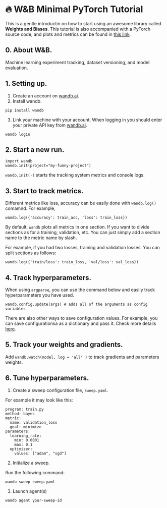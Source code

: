 # 🔥 W&B Minimal PyTorch Tutorial

This is a gentle introductin on how to start using an awesome library called **Weights and Biases**. This tutorial is also accompanied with a PyTorch source code, and plots and metrics can be found in [this link](https://wandb.ai/mrpositron/wandb_tutorial).

## 0. About W&B.

Machine learning experiment tracking, dataset versioning, and model evaluation.


## 1. Setting up.

1. Create an account on [wandb.ai](https://wandb.ai).
2. Install wandb.
```
pip install wandb
```
3. Link your machine with your account.  When logging in you should enter your private API key from [wandb.ai](https://wandb.ai/authorize).
```
wandb login
```

## 2. Start a new run.

```
import wandb
wandb.init(project="my-funny-project")
```

`wandb.init(·)` starts the tracking system metrics and console logs.


## 3. Start to track metrics.

Different metrics like loss, accuracy can be easily done with `wandb.log()` comamnd. For example,

```
wandb.log({'accuracy': train_acc, 'loss': train_loss})
```

By default, `wandb` plots all metrics in one section. If you want to divide sections as for a training, validation, etc. You can just simply add a section name to the metric name by slash.

For example, if you had two losses, training and validation losses. You can split sections as follows:

```
wandb.log({'train/loss': train_loss, 'val/loss': val_loss})
```


## 4. Track hyperparameters.
When using `argparse`, you can use the command below and easily track hyperparameters you have used.
```
wandb.config.update(args) # adds all of the arguments as config variables
```
There are also other ways to save configuration values. For example, you can save configurationsa as a dictionary and pass it. Check more details [here](https://docs.wandb.ai/guides/track/config).


## 5. Track your weights and gradients.

Add `wandb.watch(model, log = 'all' )` to track gradients and parameters weights.

## 6. Tune hyperparameters.

1. Create a sweep configuration file, `sweep.yaml`. 

For example it may look like this:

```
program: train.py
method: bayes
metric:
  name: validation_loss
  goal: minimize
parameters:
  learning_rate:
    min: 0.0001
    max: 0.1
  optimizer:
    values: ["adam", "sgd"]
```

2. Initialize a sweep.

Run the following command:
```
wandb sweep sweep.yaml
```

3. Launch agent(s)

```
wandb agent your-sweep-id
```
